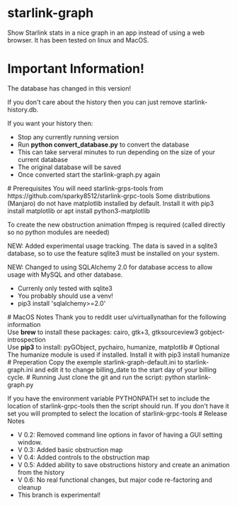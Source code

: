 # starlink-graph
Show Starlink stats in a nice graph in an app instead of using a web browser. It has been tested on linux and MacOS. 
# Important Information!
The database has changed in this version!
<p>
If you don't care about the history then you can just remove starlink-history.db.</p>
<p>
If you want your history then:</p>
<ul>
<li>Stop any currently running version</li>
<li>Run <b>python convert_database.py</b> to convert the database</li>
<li>This can take serveral minutes to run depending on the size of your current database</li>
<li>The original database will be saved</li>
<li>Once converted start the starlink-graph.py again</li>
</ul>
# Prerequisites
You will need starlink-grps-tools from https://github.com/sparky8512/starlink-grpc-tools
Some distributions (Manjaro) do not have matplotlib installed by default. Install it with pip3 install matplotlib
or apt install python3-matplotlib
<p>To create the new obstruction animation ffmpeg is required (called directly so no python modules are needed)
<p>NEW: Added experimental usage tracking. The data is saved in a sqlite3 database, so to use the feature sqlite3
must be installed on your system. 
<p>NEW: Changed to using SQLAlchemy 2.0 for database access to allow usage with MySQL and other database.
<ul>
<li>Currenly only tested with sqlite3</li>
<li>You probably should use a venv!</li>
<li>pip3 install 'sqlalchemy>=2.0'</li>
</ul>
# MacOS Notes
Thank you to reddit user u/virtuallynathan for the following information<br/>
Use <b>brew</b> to install these packages: cairo, gtk+3, gtksourceview3 gobject-introspection<br/>
Use <b>pip3</b> to install: pyGObject, pychairo, humanize, matplotlib
# Optional
The humanize module is used if installed. Install it with pip3 install humanize
# Preperation
Copy the exemple starlink-graph-default.ini to starlink-graph.ini and edit it to change billing_date to the start day of your billing cycle.
# Running
Just clone the git and run the script: python starlink-graph.py
<p>If you have the environment variable PYTHONPATH set to include the location of starlink-grpc-tools then
the script should run. If you don't have it set you will prompted to select the location of starlink-grpc-tools
# Release Notes
<ul>
<li>V 0.2: Removed command line options in favor of having a GUI setting window.</li>
<li>V 0.3: Added basic obstruction map</li>
<li>V 0.4: Added controls to the obstruction map</li>
<li>V 0.5: Added ability to save obstructions history and create an animation from the history</li>
<li>V 0.6: No real functional changes, but major code re-factoring and cleanup</li>
<li>This branch is experimental!</li>
</ul>
